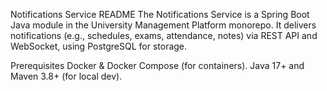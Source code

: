 Notifications Service README
The Notifications Service is a Spring Boot Java module in the University Management Platform monorepo. It delivers notifications (e.g., schedules, exams, attendance, notes) via REST API and WebSocket, using PostgreSQL for storage.

Prerequisites
Docker & Docker Compose (for containers).
Java 17+ and Maven 3.8+ (for local dev).